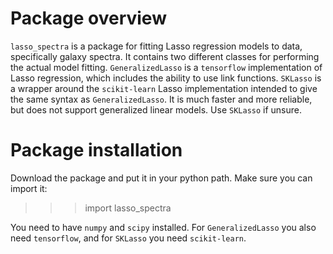 Package overview
===================
`lasso_spectra` is a package for fitting Lasso regression models to data,
specifically galaxy spectra. It contains two different classes for performing
the actual model fitting. `GeneralizedLasso` is a `tensorflow` implementation
of Lasso regression, which includes the ability to use link functions.
`SKLasso` is a wrapper around the `scikit-learn` Lasso implementation intended
to give the same syntax as `GeneralizedLasso`. It is much faster and more
reliable, but does not support generalized linear models. Use `SKLasso` if
unsure.

Package installation
====================
Download the package and put it in your python path. Make sure you can
import it:
>>> import lasso_spectra

You need to have `numpy` and `scipy` installed. For `GeneralizedLasso` you
also need `tensorflow`, and for `SKLasso` you need `scikit-learn`.